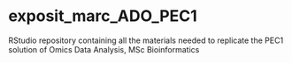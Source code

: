 # exposit_marc_ADO_PEC1
RStudio repository containing all the materials needed to replicate the PEC1 solution of Omics Data Analysis, MSc Bioinformatics
